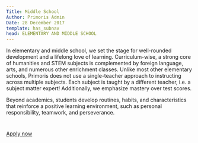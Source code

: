 ```yaml
---
Title: Middle School
Author: Primoris Admin
Date: 28 December 2017
template: has_subnav
head: ELEMENTARY AND MIDDLE SCHOOL
---
```


In elementary and middle school, we set the stage for well-rounded development and a lifelong love of learning. Curriculum-wise, a strong core of humanities and STEM subjects is complemented by foreign language, arts, and numerous other enrichment classes. Unlike most other elementary schools, Primoris does not use a single-teacher approach to instructing across multiple subjects. Each subject is taught by a different teacher, i.e. a subject matter expert! Additionally, we emphasize mastery over test scores.

Beyond academics, students develop routines, habits, and characteristics that reinforce a positive learning environment, such as personal responsibility, teamwork, and perseverance.

<p style="margin-top:40px">
  <a class="submit-button" href="/admissions/apply">Apply now</a>
</p>